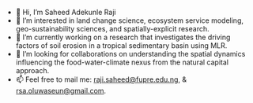 - 👋 Hi, I’m Saheed Adekunle Raji
- 👀 I’m interested in land change science, ecosystem service modeling, geo-sustainability sciences, and spatially-explicit research.
- 🌱 I’m currently working on a research that investigates the driving factors of soil erosion in a tropical sedimentary basin using MLR.
- 💞️ I’m looking for collaborations on understanding the spatial dynamics influencing the food-water-climate nexus from the natural capital approach.
- 📫 Feel free to mail me: raji.saheed@fupre.edu.ng, & rsa.oluwaseun@gmail.com.
<!---
rsaseun/rsaseun is a ✨ special ✨ repository because its `README.md` (this file) appears on your GitHub profile.
You can click the Preview link to take a look at your changes.
--->
